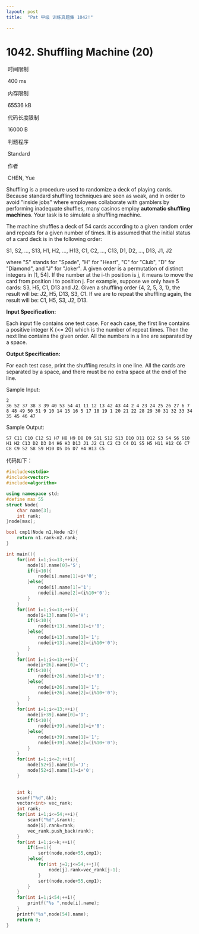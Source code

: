 ```yaml
---
layout: post
title:  "Pat 甲级 训练真题集 1042!"

---
```

# 1042. Shuffling Machine (20)

​    时间限制  

​    400 ms

​    内存限制  

​    65536 kB

​    代码长度限制  

​    16000 B

​      判题程序    

​      Standard    

​      作者    

​      CHEN, Yue

Shuffling is a procedure used to randomize a deck of playing cards.  Because standard shuffling techniques are seen as weak, and in order to avoid "inside jobs" where employees collaborate with gamblers by performing inadequate shuffles, many casinos employ **automatic shuffling machines**.  Your task is to simulate a shuffling machine.

The machine shuffles a deck of 54 cards according to a given random order and repeats for a given number of times.  It is assumed that the initial status of a card deck is in the following order:

S1, S2, ..., S13, H1, H2, ..., H13, C1, C2, ..., C13, D1, D2, ..., D13, J1, J2

where "S" stands for "Spade", "H" for "Heart", "C" for "Club", "D" for "Diamond", and "J" for "Joker".  A given order is a permutation of distinct integers in [1, 54].  If the number at the i-th position is j, it means to move the card from position i to position j.  For example, suppose we only have 5 cards: S3, H5, C1, D13 and J2.  Given a shuffling order {4, 2, 5, 3, 1}, the result will be: J2, H5, D13, S3, C1.  If we are to repeat the shuffling again, the result will be: C1, H5, S3, J2, D13.

**Input Specification:**

Each input file contains one test case.  For each case, the first line contains a positive integer K (<= 20) which is the number of repeat times.  Then the next line contains the given order.  All the numbers in a line are separated by a space.

**Output Specification:**

For each test case, print the shuffling results in one line.  All the cards are separated by a space, and there must be no extra space at the end of the line.

Sample Input:

```
2
36 52 37 38 3 39 40 53 54 41 11 12 13 42 43 44 2 4 23 24 25 26 27 6 7 8 48 49 50 51 9 10 14 15 16 5 17 18 19 1 20 21 22 28 29 30 31 32 33 34 35 45 46 47

```

Sample Output:

```
S7 C11 C10 C12 S1 H7 H8 H9 D8 D9 S11 S12 S13 D10 D11 D12 S3 S4 S6 S10 H1 H2 C13 D2 D3 D4 H6 H3 D13 J1 J2 C1 C2 C3 C4 D1 S5 H5 H11 H12 C6 C7 C8 C9 S2 S8 S9 H10 D5 D6 D7 H4 H13 C5
```

代码如下：

```c++
#include<cstdio>
#include<vector>
#include<algorithm>

using namespace std;
#define max 55
struct Node{
	char name[3];
	int rank;
}node[max];

bool cmp1(Node n1,Node n2){
	return n1.rank<n2.rank;
}

int main(){
	for(int i=1;i<=13;++i){
		node[i].name[0]='S';
		if(i<10){
			node[i].name[1]=i+'0';
		}else{
			node[i].name[1]='1';
			node[i].name[2]=(i%10+'0');
		}
	}
	for(int i=1;i<=13;++i){
		node[i+13].name[0]='H';
		if(i<10){
			node[i+13].name[1]=i+'0';
		}else{
			node[i+13].name[1]='1';
			node[i+13].name[2]=(i%10+'0');
		}
	}
	for(int i=1;i<=13;++i){
		node[i+26].name[0]='C';
		if(i<10){
			node[i+26].name[1]=i+'0';
		}else{
			node[i+26].name[1]='1';
			node[i+26].name[2]=(i%10+'0');
		}
	}
	for(int i=1;i<=13;++i){
		node[i+39].name[0]='D';
		if(i<10){
			node[i+39].name[1]=i+'0';
		}else{
			node[i+39].name[1]='1';
			node[i+39].name[2]=(i%10+'0');
		}
	}
	for(int i=1;i<=2;++i){
		node[52+i].name[0]='J';
		node[52+i].name[1]=i+'0';
	}

  
	int k;
	scanf("%d",&k);
	vector<int> vec_rank;
	int rank;
	for(int i=1;i<=54;++i){
		scanf("%d",&rank);
		node[i].rank=rank;
		vec_rank.push_back(rank);
	}
	for(int i=1;i<=k;++i){
		if(i==1){
			sort(node,node+55,cmp1);
		}else{
			for(int j=1;j<=54;++j){				
				node[j].rank=vec_rank[j-1];
			}
			sort(node,node+55,cmp1);
		}
	}
	for(int i=1;i<54;++i){
		printf("%s ",node[i].name);
	}
	printf("%s",node[54].name);
	return 0;
}
```



